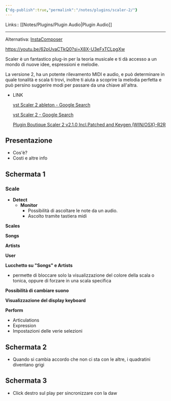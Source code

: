 ```yaml
---
{"dg-publish":true,"permalink":"/notes/plugins/scaler-2/"}
---
```


Links:: [[Notes/Plugins/Plugin Audio\|Plugin Audio]]

---
Alternativa: [InstaComposer](https://www.waproduction.com/plugins/view/instacomposer)

https://youtu.be/62pUvaCTkQ0?si=X8X-U3eFxTCLpgXw


Scaler è un fantastico plug-in per la teoria musicale e ti dà accesso a un mondo di nuove idee, espressioni e melodie. 

La versione 2, ha un potente rilevamento MIDI e audio, e può determinare in quale tonalità e scala ti trovi, inoltre ti aiuta a scoprire la melodia perfetta e può persino suggerire modi per passare da una chiave all'altra.

- LINK
    
    [vst Scaler 2 ableton - Google Search](https://www.google.com/search?sxsrf=ALeKk03rkUxltHEHrD1WBWNRTq7nDSTGRg%3A1606733424523&ei=cM7EX_KmH46csAfdn5DgAQ&q=vst+Scaler+2+ableton&oq=vst+Scaler+2+ableton&gs_lcp=CgZwc3ktYWIQAzoHCCMQsAMQJzoHCAAQRxCwAzoGCAAQFhAeOggIIRAWEB0QHjoECCEQClDmFVioIGDqIWgBcAJ4AIABiwGIAdwHkgEDMC44mAEAoAEBqgEHZ3dzLXdpesgBCcABAQ&sclient=psy-ab&ved=0ahUKEwjynpG4jKrtAhUODuwKHd0PBBwQ4dUDCA0&uact=5)
    
    [vst Scaler 2 - Google Search](https://www.google.com/search?sxsrf=ALeKk03KtA3uDKMnMP0obEGatX-pYQ1rQQ%3A1606733429813&ei=dc7EX_WCMY6ZkgXhjbLQBA&q=vst+Scaler+2&oq=vst+Scaler+2&gs_lcp=CgZwc3ktYWIQAzIECCMQJzIGCCMQJxATMggIABAWEB4QEzIICAAQFhAeEBMyCAgAEBYQHhATMggIABAWEB4QEzIICAAQFhAeEBMyCAgAEBYQHhATMggIABAWEB4QEzIICAAQFhAeEBM6BwgAEEcQsAM6BggAEBYQHlCX7UlYh_BJYNXxSWgBcAJ4AIABkwGIAZQCkgEDMC4ymAEAoAEBqgEHZ3dzLXdpesgBAsABAQ&sclient=psy-ab&ved=0ahUKEwi1kdS6jKrtAhWOjKQKHeGGDEoQ4dUDCA0&uact=5)
    
    [Plugin Boutique Scaler 2 v2.1.0 Incl.Patched and Keygen (WIN/OSX)-R2R](https://audioz.download/software/win/178067-download_plugin-boutique-scaler-2-v210-inclpatchedandkeygen-r2r.html)
    

## Presentazione

- Cos'è?
- Costi e altre info

## Schermata 1

### Scale

- **Detect**
    - **Monitor**
        - Possibilità di ascoltare le note da un audio.
        - Ascolto tramite tastiera midi

**Scales**

**Songs**

**Artists**

**User**

**Lucchetto su "Songs" e Artists**

- permette di bloccare solo la visualizzazione del colore della scala o tonica, oppure di forzare in una scala specifica

**Possibilità di cambiare suono** 

**Visualizzazione del display keyboard**

**Perform**

- Articulations
- Expression
- Impostazioni delle verie selezioni

## Schermata 2

- Quando si cambia accordo che non ci sta con le altre, i quadratini diventano grigi

## Schermata 3

- Click destro sul play per sincronizzare con la daw


